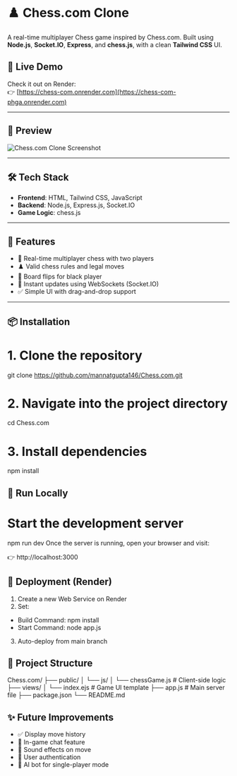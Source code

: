 # ♟️ Chess.com Clone

A real-time multiplayer Chess game inspired by Chess.com. Built using **Node.js**, **Socket.IO**, **Express**, and **chess.js**, with a clean **Tailwind CSS** UI.

## 🚀 Live Demo

Check it out on Render:  
👉 [https://chess-com.onrender.com](https://chess-com-phga.onrender.com) 

---

## 📸 Preview

![Chess.com Clone Screenshot](screenshot.png) 

---

## 🛠 Tech Stack

- **Frontend**: HTML, Tailwind CSS, JavaScript
- **Backend**: Node.js, Express.js, Socket.IO
- **Game Logic**: chess.js

---

## 🔧 Features

- 🔁 Real-time multiplayer chess with two players
- ♟️ Valid chess rules and legal moves
- 🔄 Board flips for black player
- 📡 Instant updates using WebSockets (Socket.IO)
- ✅ Simple UI with drag-and-drop support

---

## 📦 Installation

# 1. Clone the repository
git clone https://github.com/mannatgupta146/Chess.com.git

# 2. Navigate into the project directory
cd Chess.com

# 3. Install dependencies
npm install


## 🔄 Run Locally
# Start the development server
npm run dev
Once the server is running, open your browser and visit:

👉 http://localhost:3000

## 🚢 Deployment (Render)
1. Create a new Web Service on Render
2. Set:
- Build Command: npm install
- Start Command: node app.js
3. Auto-deploy from main branch

## 📁 Project Structure
Chess.com/
├── public/
│   └── js/
│       └── chessGame.js   # Client-side logic
├── views/
│   └── index.ejs          # Game UI template
├── app.js                 # Main server file
├── package.json
└── README.md

## ✨ Future Improvements
- ✅ Display move history
- 💬 In-game chat feature
- 🎉 Sound effects on move
- 🔐 User authentication
- 🧠 AI bot for single-player mode